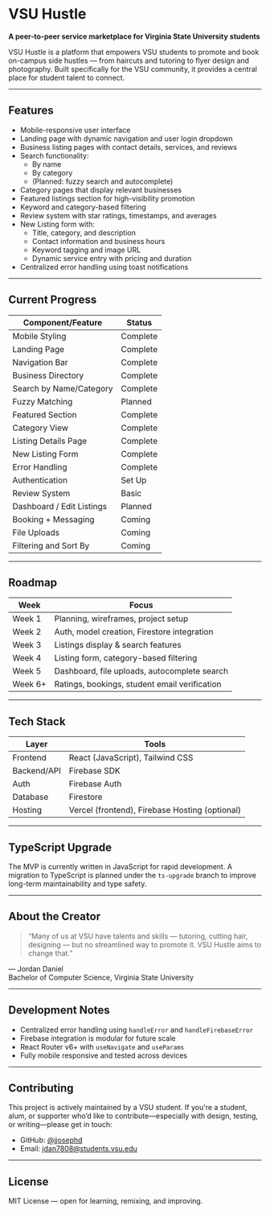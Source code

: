 # VSU Hustle

**A peer-to-peer service marketplace for Virginia State University students**

VSU Hustle is a platform that empowers VSU students to promote and book on-campus side hustles — from haircuts and tutoring to flyer design and photography. Built specifically for the VSU community, it provides a central place for student talent to connect.

---

## Features

- Mobile-responsive user interface
- Landing page with dynamic navigation and user login dropdown
- Business listing pages with contact details, services, and reviews
- Search functionality:
  - By name
  - By category
  - (Planned: fuzzy search and autocomplete)
- Category pages that display relevant businesses
- Featured listings section for high-visibility promotion
- Keyword and category-based filtering
- Review system with star ratings, timestamps, and averages
- New Listing form with:
  - Title, category, and description
  - Contact information and business hours
  - Keyword tagging and image URL
  - Dynamic service entry with pricing and duration
- Centralized error handling using toast notifications

---

## Current Progress

| Component/Feature         | Status   |
| ------------------------- | -------- |
| Mobile Styling            | Complete |
| Landing Page              | Complete |
| Navigation Bar            | Complete |
| Business Directory        | Complete |
| Search by Name/Category   | Complete |
| Fuzzy Matching            | Planned  |
| Featured Section          | Complete |
| Category View             | Complete |
| Listing Details Page      | Complete |
| New Listing Form          | Complete |
| Error Handling            | Complete |
| Authentication            | Set Up   |
| Review System             | Basic    |
| Dashboard / Edit Listings | Planned  |
| Booking + Messaging       | Coming   |
| File Uploads              | Coming   |
| Filtering and Sort By     | Coming   |

---

## Roadmap

| Week    | Focus                                         |
| ------- | --------------------------------------------- |
| Week 1  | Planning, wireframes, project setup           |
| Week 2  | Auth, model creation, Firestore integration   |
| Week 3  | Listings display & search features            |
| Week 4  | Listing form, category-based filtering        |
| Week 5  | Dashboard, file uploads, autocomplete search  |
| Week 6+ | Ratings, bookings, student email verification |

---

## Tech Stack

| Layer       | Tools                                          |
| ----------- | ---------------------------------------------- |
| Frontend    | React (JavaScript), Tailwind CSS               |
| Backend/API | Firebase SDK                                   |
| Auth        | Firebase Auth                                  |
| Database    | Firestore                                      |
| Hosting     | Vercel (frontend), Firebase Hosting (optional) |

---

## TypeScript Upgrade

The MVP is currently written in JavaScript for rapid development. A migration to TypeScript is planned under the `ts-upgrade` branch to improve long-term maintainability and type safety.

---

## About the Creator

> “Many of us at VSU have talents and skills — tutoring, cutting hair, designing — but no streamlined way to promote it. VSU Hustle aims to change that.”

— Jordan Daniel  
Bachelor of Computer Science, Virginia State University

---

## Development Notes

- Centralized error handling using `handleError` and `handleFirebaseError`
- Firebase integration is modular for future scale
- React Router v6+ with `useNavigate` and `useParams`
- Fully mobile responsive and tested across devices

---

## Contributing

This project is actively maintained by a VSU student. If you're a student, alum, or supporter who’d like to contribute—especially with design, testing, or writing—please get in touch:

- GitHub: [@jjosephd](https://github.com/jjosephd)
- Email: jdan7808@students.vsu.edu

---

## License

MIT License — open for learning, remixing, and improving.
